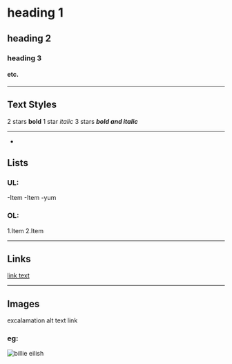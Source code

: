 # heading 1

## heading 2

### heading 3

#### etc.

---

## Text Styles

2 stars **bold**
1 star *italic*
3 stars ***bold and italic***

---
-
## Lists

### UL:

-Item
-Item
	-yum
### OL:

1.Item
2.Item

---
## Links

[link text](https://youtube.com)

---

## Images

excalamation alt text link
### eg:
![billie eilish](https://encrypted-tbn1.gstatic.com/images?q=tbn:ANd9GcTeY6B-xqnsI98za9GDOfYEFZDP3AzS9nV-E51oR_eTSkCyLhnZ)
